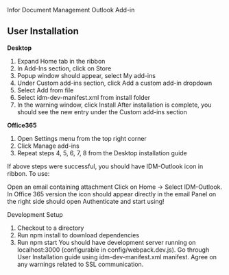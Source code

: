 Infor Document Management Outlook Add-in

## User Installation
**Desktop**

1. Expand Home tab in the ribbon
2. In Add-Ins section, click on Store
3. Popup window should appear, select My add-ins
4. Under Custom add-ins section, click Add a custom add-in dropdown
5. Select Add from file
6. Select idm-dev-manifest.xml from install folder
7. In the warning window, click Install
After installation is complete, you should see the new entry under the Custom add-ins section

**Office365**

1. Open Settings menu from the top right corner
2. Click Manage add-ins
3. Repeat steps 4, 5, 6, 7, 8 from the Desktop installation guide

If above steps were successful, you should have IDM-Outlook icon in ribbon. To use:

Open an email containing attachment
Click on Home -> Select IDM-Outlook. In Office 365 version the icon should appear directly in the email
Panel on the right side should open
Authenticate and start using!

Development Setup
1. Checkout to a directory
2. Run npm install to download dependencies
3. Run npm start
You should have development server running on localhost:3000 (configurable in config/webpack.dev.js). Go through User Installation guide using idm-dev-manifest.xml manifest. Agree on any warnings related to SSL communication.

